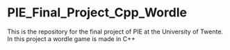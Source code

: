 # PIE_Final_Project_Cpp_Wordle
This is the repository for the final project of PIE at the University of Twente. In this project a wordle game is made in C++
